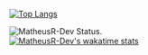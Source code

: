 [![Top Langs](https://github-readme-stats.vercel.app/api/top-langs/?username=MatheusR-Dev)](https://github.com/MatheusR-Dev/github-readme-stats) 


![MatheusR-Dev Status](https://github-readme-stats.vercel.app/api?username=MatheusR-Dev&show_icons=true).  
[![MatheusR-Dev's wakatime stats](https://github-readme-stats.vercel.app/api/wakatime?username=MatheusR-Dev)](https://github.com/MatheusR-Dev/github-readme-stats)
